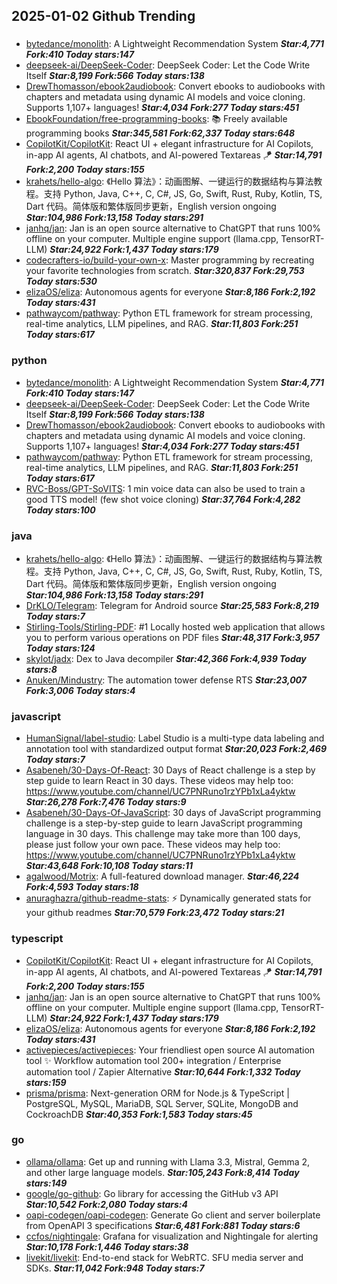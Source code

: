 ## 2025-01-02 Github Trending

### 
* [bytedance/monolith](https://github.com/bytedance/monolith): A Lightweight Recommendation System ***Star:4,771 Fork:410 Today stars:147***
* [deepseek-ai/DeepSeek-Coder](https://github.com/deepseek-ai/DeepSeek-Coder): DeepSeek Coder: Let the Code Write Itself ***Star:8,199 Fork:566 Today stars:138***
* [DrewThomasson/ebook2audiobook](https://github.com/DrewThomasson/ebook2audiobook): Convert ebooks to audiobooks with chapters and metadata using dynamic AI models and voice cloning. Supports 1,107+ languages! ***Star:4,034 Fork:277 Today stars:451***
* [EbookFoundation/free-programming-books](https://github.com/EbookFoundation/free-programming-books): 📚 Freely available programming books ***Star:345,581 Fork:62,337 Today stars:648***
* [CopilotKit/CopilotKit](https://github.com/CopilotKit/CopilotKit): React UI + elegant infrastructure for AI Copilots, in-app AI agents, AI chatbots, and AI-powered Textareas 🪁 ***Star:14,791 Fork:2,200 Today stars:155***
* [krahets/hello-algo](https://github.com/krahets/hello-algo): 《Hello 算法》：动画图解、一键运行的数据结构与算法教程。支持 Python, Java, C++, C, C#, JS, Go, Swift, Rust, Ruby, Kotlin, TS, Dart 代码。简体版和繁体版同步更新，English version ongoing ***Star:104,986 Fork:13,158 Today stars:291***
* [janhq/jan](https://github.com/janhq/jan): Jan is an open source alternative to ChatGPT that runs 100% offline on your computer. Multiple engine support (llama.cpp, TensorRT-LLM) ***Star:24,922 Fork:1,437 Today stars:179***
* [codecrafters-io/build-your-own-x](https://github.com/codecrafters-io/build-your-own-x): Master programming by recreating your favorite technologies from scratch. ***Star:320,837 Fork:29,753 Today stars:530***
* [elizaOS/eliza](https://github.com/elizaOS/eliza): Autonomous agents for everyone ***Star:8,186 Fork:2,192 Today stars:431***
* [pathwaycom/pathway](https://github.com/pathwaycom/pathway): Python ETL framework for stream processing, real-time analytics, LLM pipelines, and RAG. ***Star:11,803 Fork:251 Today stars:617***

### python
* [bytedance/monolith](https://github.com/bytedance/monolith): A Lightweight Recommendation System ***Star:4,771 Fork:410 Today stars:147***
* [deepseek-ai/DeepSeek-Coder](https://github.com/deepseek-ai/DeepSeek-Coder): DeepSeek Coder: Let the Code Write Itself ***Star:8,199 Fork:566 Today stars:138***
* [DrewThomasson/ebook2audiobook](https://github.com/DrewThomasson/ebook2audiobook): Convert ebooks to audiobooks with chapters and metadata using dynamic AI models and voice cloning. Supports 1,107+ languages! ***Star:4,034 Fork:277 Today stars:451***
* [pathwaycom/pathway](https://github.com/pathwaycom/pathway): Python ETL framework for stream processing, real-time analytics, LLM pipelines, and RAG. ***Star:11,803 Fork:251 Today stars:617***
* [RVC-Boss/GPT-SoVITS](https://github.com/RVC-Boss/GPT-SoVITS): 1 min voice data can also be used to train a good TTS model! (few shot voice cloning) ***Star:37,764 Fork:4,282 Today stars:100***

### java
* [krahets/hello-algo](https://github.com/krahets/hello-algo): 《Hello 算法》：动画图解、一键运行的数据结构与算法教程。支持 Python, Java, C++, C, C#, JS, Go, Swift, Rust, Ruby, Kotlin, TS, Dart 代码。简体版和繁体版同步更新，English version ongoing ***Star:104,986 Fork:13,158 Today stars:291***
* [DrKLO/Telegram](https://github.com/DrKLO/Telegram): Telegram for Android source ***Star:25,583 Fork:8,219 Today stars:7***
* [Stirling-Tools/Stirling-PDF](https://github.com/Stirling-Tools/Stirling-PDF): #1 Locally hosted web application that allows you to perform various operations on PDF files ***Star:48,317 Fork:3,957 Today stars:124***
* [skylot/jadx](https://github.com/skylot/jadx): Dex to Java decompiler ***Star:42,366 Fork:4,939 Today stars:8***
* [Anuken/Mindustry](https://github.com/Anuken/Mindustry): The automation tower defense RTS ***Star:23,007 Fork:3,006 Today stars:4***

### javascript
* [HumanSignal/label-studio](https://github.com/HumanSignal/label-studio): Label Studio is a multi-type data labeling and annotation tool with standardized output format ***Star:20,023 Fork:2,469 Today stars:7***
* [Asabeneh/30-Days-Of-React](https://github.com/Asabeneh/30-Days-Of-React): 30 Days of React challenge is a step by step guide to learn React in 30 days. These videos may help too: https://www.youtube.com/channel/UC7PNRuno1rzYPb1xLa4yktw ***Star:26,278 Fork:7,476 Today stars:9***
* [Asabeneh/30-Days-Of-JavaScript](https://github.com/Asabeneh/30-Days-Of-JavaScript): 30 days of JavaScript programming challenge is a step-by-step guide to learn JavaScript programming language in 30 days. This challenge may take more than 100 days, please just follow your own pace. These videos may help too: https://www.youtube.com/channel/UC7PNRuno1rzYPb1xLa4yktw ***Star:43,648 Fork:10,108 Today stars:11***
* [agalwood/Motrix](https://github.com/agalwood/Motrix): A full-featured download manager. ***Star:46,224 Fork:4,593 Today stars:18***
* [anuraghazra/github-readme-stats](https://github.com/anuraghazra/github-readme-stats): ⚡ Dynamically generated stats for your github readmes ***Star:70,579 Fork:23,472 Today stars:21***

### typescript
* [CopilotKit/CopilotKit](https://github.com/CopilotKit/CopilotKit): React UI + elegant infrastructure for AI Copilots, in-app AI agents, AI chatbots, and AI-powered Textareas 🪁 ***Star:14,791 Fork:2,200 Today stars:155***
* [janhq/jan](https://github.com/janhq/jan): Jan is an open source alternative to ChatGPT that runs 100% offline on your computer. Multiple engine support (llama.cpp, TensorRT-LLM) ***Star:24,922 Fork:1,437 Today stars:179***
* [elizaOS/eliza](https://github.com/elizaOS/eliza): Autonomous agents for everyone ***Star:8,186 Fork:2,192 Today stars:431***
* [activepieces/activepieces](https://github.com/activepieces/activepieces): Your friendliest open source AI automation tool ✨ Workflow automation tool 200+ integration / Enterprise automation tool / Zapier Alternative ***Star:10,644 Fork:1,332 Today stars:159***
* [prisma/prisma](https://github.com/prisma/prisma): Next-generation ORM for Node.js & TypeScript | PostgreSQL, MySQL, MariaDB, SQL Server, SQLite, MongoDB and CockroachDB ***Star:40,353 Fork:1,583 Today stars:45***

### go
* [ollama/ollama](https://github.com/ollama/ollama): Get up and running with Llama 3.3, Mistral, Gemma 2, and other large language models. ***Star:105,243 Fork:8,414 Today stars:149***
* [google/go-github](https://github.com/google/go-github): Go library for accessing the GitHub v3 API ***Star:10,542 Fork:2,080 Today stars:4***
* [oapi-codegen/oapi-codegen](https://github.com/oapi-codegen/oapi-codegen): Generate Go client and server boilerplate from OpenAPI 3 specifications ***Star:6,481 Fork:881 Today stars:6***
* [ccfos/nightingale](https://github.com/ccfos/nightingale): Grafana for visualization and Nightingale for alerting ***Star:10,178 Fork:1,446 Today stars:38***
* [livekit/livekit](https://github.com/livekit/livekit): End-to-end stack for WebRTC. SFU media server and SDKs. ***Star:11,042 Fork:948 Today stars:7***
